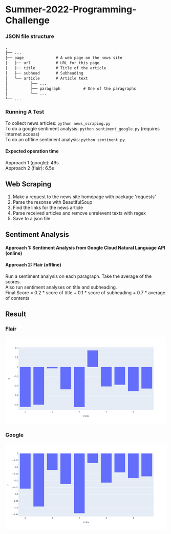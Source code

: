 # Summer-2022-Programming-Challenge

### JSON file structure
    .
    ├── ...
    ├── page              # A web page on the news site
    │   ├── url           # URL for this page
    │   ├── title         # Title of the article
    │   ├── subhead       # Subheading
    │   └── article       # Article text
    │          ├── ...          
    │          ├── paragraph          # One of the paragraphs
    │          └── ...                
    └── ...
### Running A Test
To collect news articles: `python news_scraping.py` \
To do a google sentiment analysis: `python sentiment_google.py` (requires internet access) \
To do an offline sentiment analysis: `python sentiment.py` 
#### Expected operation time
Approach 1 (google): 49s \
Approach 2 (flair): 6.5s

## Web Scraping
1. Make a request to the news site homepage with package 'requests'
2. Parse the resonse with BeautifulSoup
3. Find the links for the news article
4. Parse received articles and remove unrelevent texts with regex
5. Save to a json file
## Sentiment Analysis 
#### Approach 1: Sentiment Analysis from Google Cloud Natural Language API (online)
#### Approach 2: Flair (offline)
Run a sentiment analysis on each paragraph. Take the average of the scores. \
Also run sentiment analyses on title and subheading. \
Final Score = 0.2 * score of title + 0.1 * score of subheading + 0.7 * average of contents
## Result
### Flair
![Alt text](flair-result.png?raw=true "Title")
### Google
![Alt text](google-result.png?raw=true "Title")
